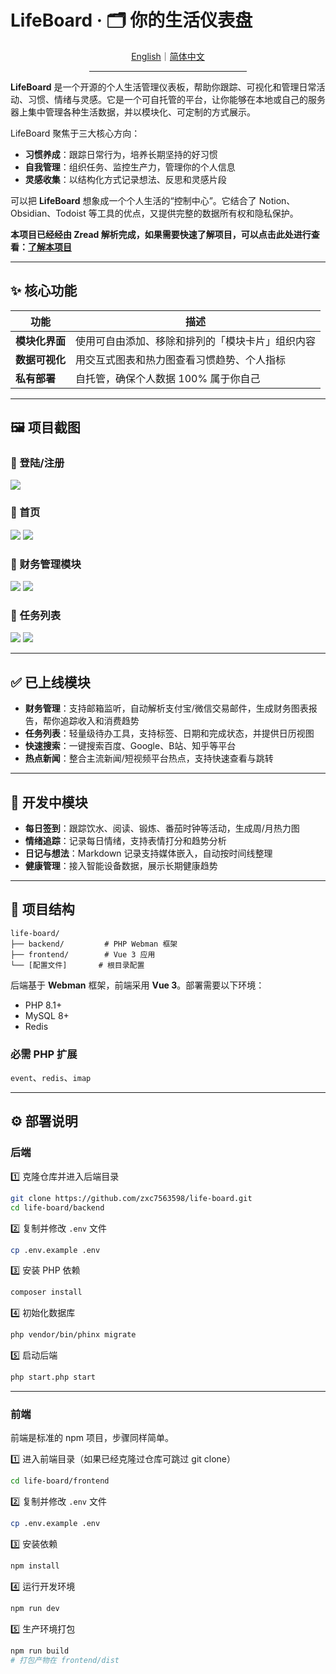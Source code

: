 # LifeBoard · 🗂 你的生活仪表盘

<div align="center">
  <a href="./README.md">English</a>｜<a href="./README.zh-CN.md">简体中文</a>
  <hr width="50%"/>
</div>

**LifeBoard** 是一个开源的个人生活管理仪表板，帮助你跟踪、可视化和管理日常活动、习惯、情绪与灵感。它是一个可自托管的平台，让你能够在本地或自己的服务器上集中管理各种生活数据，并以模块化、可定制的方式展示。

LifeBoard 聚焦于三大核心方向：

- **习惯养成**：跟踪日常行为，培养长期坚持的好习惯
- **自我管理**：组织任务、监控生产力，管理你的个人信息
- **灵感收集**：以结构化方式记录想法、反思和灵感片段

可以把 **LifeBoard** 想象成一个个人生活的“控制中心”。它结合了 Notion、Obsidian、Todoist 等工具的优点，又提供完整的数据所有权和隐私保护。

**本项目已经经由 Zread 解析完成，如果需要快速了解项目，可以点击此处进行查看：[了解本项目](https://zread.ai/zxc7563598/life-board)**

---

## ✨ 核心功能

|功能|描述|
| ------| --------------------------------------------------|
|**模块化界面**|使用可自由添加、移除和排列的「模块卡片」组织内容|
|**数据可视化**|用交互式图表和热力图查看习惯趋势、个人指标|
|**私有部署**|自托管，确保个人数据 100% 属于你自己|

---

## 🖼 项目截图

### 📌 登陆/注册 
<img src="https://raw.githubusercontent.com/zxc7563598/life-board/main/backend/public/screenshot/login.png">

### 📌 首页
<img src="https://raw.githubusercontent.com/zxc7563598/life-board/main/backend/public/screenshot/home1.png">
<img src="https://raw.githubusercontent.com/zxc7563598/life-board/main/backend/public/screenshot/home2.png">

### 📌 财务管理模块
<img src="https://raw.githubusercontent.com/zxc7563598/life-board/main/backend/public/screenshot/bill1.png">
<img src="https://raw.githubusercontent.com/zxc7563598/life-board/main/backend/public/screenshot/bill2.png">

### 📌 任务列表
<img src="https://raw.githubusercontent.com/zxc7563598/life-board/main/backend/public/screenshot/todo1.png">
<img src="https://raw.githubusercontent.com/zxc7563598/life-board/main/backend/public/screenshot/todo2.png">

---

## ✅ 已上线模块

- **财务管理**：支持邮箱监听，自动解析支付宝/微信交易邮件，生成财务图表报告，帮你追踪收入和消费趋势
- **任务列表**：轻量级待办工具，支持标签、日期和完成状态，并提供日历视图
- **快速搜索**：一键搜索百度、Google、B站、知乎等平台
- **热点新闻**：整合主流新闻/短视频平台热点，支持快速查看与跳转

---

## 🚀 开发中模块

- **每日签到**：跟踪饮水、阅读、锻炼、番茄时钟等活动，生成周/月热力图
- **情绪追踪**：记录每日情绪，支持表情打分和趋势分析
- **日记与想法**：Markdown 记录支持媒体嵌入，自动按时间线整理
- **健康管理**：接入智能设备数据，展示长期健康趋势

---

## 📂 项目结构

```
life-board/
├── backend/         # PHP Webman 框架
├── frontend/        # Vue 3 应用
└── [配置文件]       # 根目录配置
```

后端基于 **Webman** 框架，前端采用 **Vue 3**。部署需要以下环境：

- PHP 8.1+
- MySQL 8+
- Redis

### 必需 PHP 扩展

​`event`​、`redis`​、`imap`​

---

## ⚙️ 部署说明

### 后端

1️⃣ 克隆仓库并进入后端目录

```bash
git clone https://github.com/zxc7563598/life-board.git
cd life-board/backend
```

2️⃣ 复制并修改 `.env`​ 文件

```bash
cp .env.example .env
```

3️⃣ 安装 PHP 依赖

```bash
composer install
```

4️⃣ 初始化数据库

```bash
php vendor/bin/phinx migrate
```

5️⃣ 启动后端

```bash
php start.php start
```

---

### 前端

前端是标准的 npm 项目，步骤同样简单。

1️⃣ 进入前端目录（如果已经克隆过仓库可跳过 git clone）

```bash
cd life-board/frontend
```

2️⃣ 复制并修改 `.env`​ 文件

```bash
cp .env.example .env
```

3️⃣ 安装依赖

```bash
npm install
```

4️⃣ 运行开发环境

```bash
npm run dev
```

5️⃣ 生产环境打包

```bash
npm run build
# 打包产物在 frontend/dist
```
